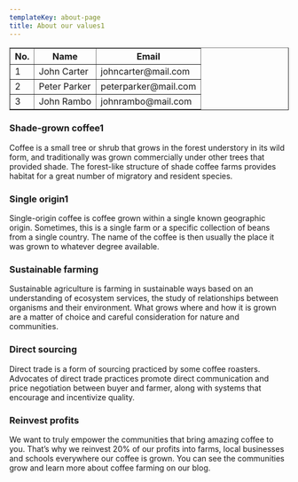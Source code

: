 ```yaml
---
templateKey: about-page
title: About our values1
---
```

<table border="1">

 <thead>

 <tr>

  <th>No.</th>

  <th>Name</th>

  <th>Email</th>

  </tr>

  </thead>

  <tbody>

  <tr>

  <td>1</td>

  <td>John Carter</td>

  <td>johncarter@mail.com</td>

  </tr>

  <tr>

  <td>2</td>

  <td>Peter Parker</td>

  <td>peterparker@mail.com</td>

  </tr>

  <tr>

  <td>3</td>

  <td>John Rambo</td>

   <td>johnrambo@mail.com</td>

  </tr>

  </tbody>

</table>

### Shade-grown coffee1

Coffee is a small tree or shrub that grows in the forest understory in its wild form, and traditionally was grown commercially under other trees that provided shade. The forest-like structure of shade coffee farms provides habitat for a great number of migratory and resident species.

### Single origin1

Single-origin coffee is coffee grown within a single known geographic origin. Sometimes, this is a single farm or a specific collection of beans from a single country. The name of the coffee is then usually the place it was grown to whatever degree available.

### Sustainable farming

Sustainable agriculture is farming in sustainable ways based on an understanding of ecosystem services, the study of relationships between organisms and their environment. What grows where and how it is grown are a matter of choice and careful consideration for nature and communities.

### Direct sourcing

Direct trade is a form of sourcing practiced by some coffee roasters. Advocates of direct trade practices promote direct communication and price negotiation between buyer and farmer, along with systems that encourage and incentivize quality.

### Reinvest profits

We want to truly empower the communities that bring amazing coffee to you. That’s why we reinvest 20% of our profits into farms, local businesses and schools everywhere our coffee is grown. You can see the communities grow and learn more about coffee farming on our blog.
